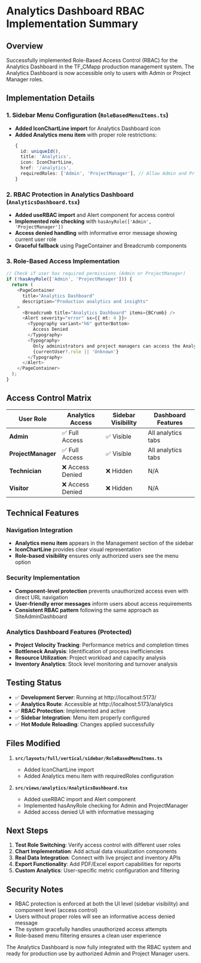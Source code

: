 # Analytics Dashboard RBAC Implementation Summary

## Overview
Successfully implemented Role-Based Access Control (RBAC) for the Analytics Dashboard in the TF_CMapp production management system. The Analytics Dashboard is now accessible only to users with Admin or Project Manager roles.

## Implementation Details

### 1. Sidebar Menu Configuration (`RoleBasedMenuItems.ts`)
- **Added IconChartLine import** for Analytics Dashboard icon
- **Added Analytics menu item** with proper role restrictions:
  ```typescript
  {
    id: uniqueId(),
    title: 'Analytics',
    icon: IconChartLine,
    href: '/analytics',
    requiredRoles: ['Admin', 'ProjectManager'], // Allow Admin and Project Manager access
  }
  ```

### 2. RBAC Protection in Analytics Dashboard (`AnalyticsDashboard.tsx`)
- **Added useRBAC import** and Alert component for access control
- **Implemented role checking** with `hasAnyRole(['Admin', 'ProjectManager'])`
- **Access denied handling** with informative error message showing current user role
- **Graceful fallback** using PageContainer and Breadcrumb components

### 3. Role-Based Access Implementation
```typescript
// Check if user has required permissions (Admin or ProjectManager)
if (!hasAnyRole(['Admin', 'ProjectManager'])) {
  return (
    <PageContainer
      title="Analytics Dashboard"
      description="Production analytics and insights"
    >
      <Breadcrumb title="Analytics Dashboard" items={BCrumb} />
      <Alert severity="error" sx={{ mt: 4 }}>
        <Typography variant="h6" gutterBottom>
          Access Denied
        </Typography>
        <Typography>
          Only administrators and project managers can access the Analytics Dashboard. Current role:{' '}
          {currentUser?.role || 'Unknown'}
        </Typography>
      </Alert>
    </PageContainer>
  );
}
```

## Access Control Matrix

| User Role | Analytics Access | Sidebar Visibility | Dashboard Features |
|-----------|-----------------|-------------------|-------------------|
| **Admin** | ✅ Full Access | ✅ Visible | All analytics tabs |
| **ProjectManager** | ✅ Full Access | ✅ Visible | All analytics tabs |
| **Technician** | ❌ Access Denied | ❌ Hidden | N/A |
| **Visitor** | ❌ Access Denied | ❌ Hidden | N/A |

## Technical Features

### Navigation Integration
- **Analytics menu item** appears in the Management section of the sidebar
- **IconChartLine** provides clear visual representation
- **Role-based visibility** ensures only authorized users see the menu option

### Security Implementation
- **Component-level protection** prevents unauthorized access even with direct URL navigation
- **User-friendly error messages** inform users about access requirements
- **Consistent RBAC pattern** following the same approach as SiteAdminDashboard

### Analytics Dashboard Features (Protected)
- **Project Velocity Tracking**: Performance metrics and completion times
- **Bottleneck Analysis**: Identification of process inefficiencies  
- **Resource Utilization**: Project workload and capacity analysis
- **Inventory Analytics**: Stock level monitoring and turnover analysis

## Testing Status
- ✅ **Development Server**: Running at http://localhost:5173/
- ✅ **Analytics Route**: Accessible at http://localhost:5173/analytics
- ✅ **RBAC Protection**: Implemented and active
- ✅ **Sidebar Integration**: Menu item properly configured
- ✅ **Hot Module Reloading**: Changes applied successfully

## Files Modified
1. **`src/layouts/full/vertical/sidebar/RoleBasedMenuItems.ts`**
   - Added IconChartLine import
   - Added Analytics menu item with requiredRoles configuration

2. **`src/views/analytics/AnalyticsDashboard.tsx`**
   - Added useRBAC import and Alert component
   - Implemented hasAnyRole checking for Admin and ProjectManager
   - Added access denied UI with informative messaging

## Next Steps
1. **Test Role Switching**: Verify access control with different user roles
2. **Chart Implementation**: Add actual data visualization components
3. **Real Data Integration**: Connect with live project and inventory APIs
4. **Export Functionality**: Add PDF/Excel export capabilities for reports
5. **Custom Analytics**: User-specific metric configuration and filtering

## Security Notes
- RBAC protection is enforced at both the UI level (sidebar visibility) and component level (access control)
- Users without proper roles will see an informative access denied message
- The system gracefully handles unauthorized access attempts
- Role-based menu filtering ensures a clean user experience

The Analytics Dashboard is now fully integrated with the RBAC system and ready for production use by authorized Admin and Project Manager users.
